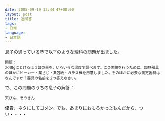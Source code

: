 ```yaml
---
date: 2005-09-19 13:44:47+00:00
layout: post
title: 迷回答
tags:
- 日常
language:
- 日本語
---
```


息子の通っている塾で以下のような理科の問題が出ました。

    
    問題：
    水40gにとけるほう酸の量を、いろいろな温度で調べます。この実験を行うために、加熱器具のほかにビーカー・薬さじ・薬包紙・ガラス棒を用意しました。そのほかに必要な測定器具はなんですか？器具の名前を２つ答えなさい。


で、この問題のうちの息子の解答：

    
    天びん、ぞうきん


優貴、ネタにしてゴメン。でも、あまりにおもろかったもんだから、つい・・・・
